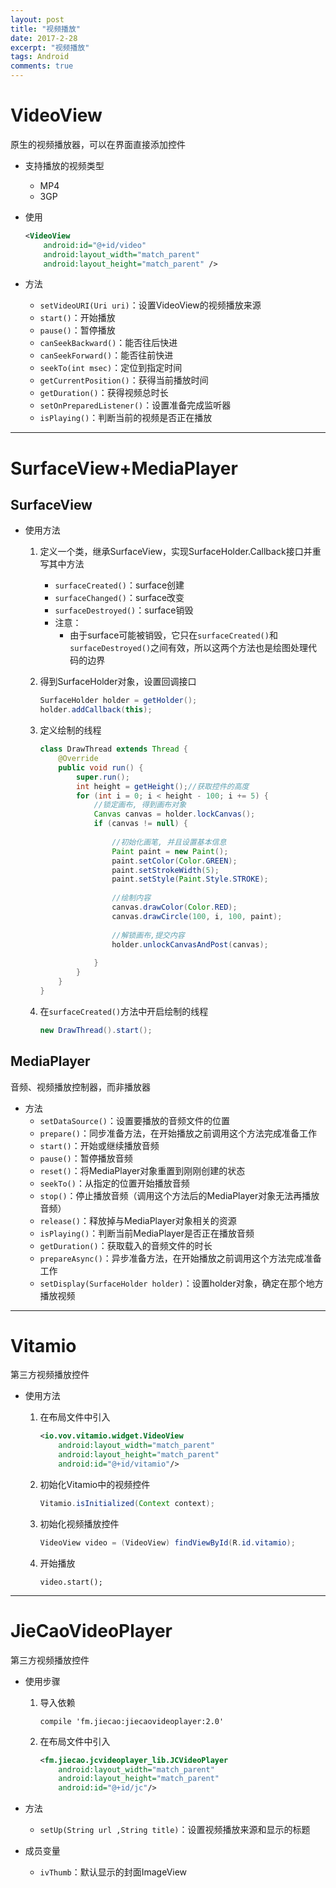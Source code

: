 ```yaml
---
layout: post
title: "视频播放"
date: 2017-2-28
excerpt: "视频播放"
tags: Android
comments: true
---
```


# VideoView
原生的视频播放器，可以在界面直接添加控件

- 支持播放的视频类型
	- MP4
	- 3GP

- 使用

	```xml
	<VideoView
	    android:id="@+id/video"
	    android:layout_width="match_parent"
	    android:layout_height="match_parent" />
	```

- 方法
	- ``setVideoURI(Uri uri)``：设置VideoView的视频播放来源
	- ``start()``：开始播放
	- ``pause()``：暂停播放
	- ``canSeekBackward()``：能否往后快进
	- ``canSeekForward()``：能否往前快进
	- ``seekTo(int msec)``：定位到指定时间
	- ``getCurrentPosition()``：获得当前播放时间
	- ``getDuration()``：获得视频总时长
	- ``setOnPreparedListener()``：设置准备完成监听器
	- ``isPlaying()``：判断当前的视频是否正在播放
	
***

# SurfaceView+MediaPlayer

## SurfaceView
- 使用方法
	1. 定义一个类，继承SurfaceView，实现SurfaceHolder.Callback接口并重写其中方法
		- ``surfaceCreated()``：surface创建
		- ``surfaceChanged()``：surface改变
		- ``surfaceDestroyed()``：surface销毁
		- 注意：
			- 由于surface可能被销毁，它只在``surfaceCreated()``和``surfaceDestroyed()``之间有效，所以这两个方法也是绘图处理代码的边界
	2. 得到SurfaceHolder对象，设置回调接口
		
		```java
		SurfaceHolder holder = getHolder();
		holder.addCallback(this);
		```
	3. 定义绘制的线程
		
		```java
		class DrawThread extends Thread {
	        @Override
	        public void run() {
	            super.run();
	            int height = getHeight();//获取控件的高度
	            for (int i = 0; i < height - 100; i += 5) {
	                //锁定画布, 得到画布对象
	                Canvas canvas = holder.lockCanvas();
	                if (canvas != null) {
	                    
	                    //初始化画笔, 并且设置基本信息
	                    Paint paint = new Paint();
	                    paint.setColor(Color.GREEN);
	                    paint.setStrokeWidth(5);
	                    paint.setStyle(Paint.Style.STROKE);
	
	                    //绘制内容
	                    canvas.drawColor(Color.RED);
	                    canvas.drawCircle(100, i, 100, paint);
	
	                    //解锁画布,提交内容
	                    holder.unlockCanvasAndPost(canvas);
	
	                }
	            }
	        }
	    }
		```
		
	4. 在``surfaceCreated()``方法中开启绘制的线程
		
		```java
		new DrawThread().start();
		```

## MediaPlayer
音频、视频播放控制器，而非播放器

- 方法
	- ``setDataSource()``：设置要播放的音频文件的位置
	- ``prepare()``：同步准备方法，在开始播放之前调用这个方法完成准备工作
	- ``start()``：开始或继续播放音频
	- ``pause()``：暂停播放音频
	- ``reset()``：将MediaPlayer对象重置到刚刚创建的状态
	- ``seekTo()``：从指定的位置开始播放音频
	- ``stop()``：停止播放音频（调用这个方法后的MediaPlayer对象无法再播放音频）
	- ``release()``：释放掉与MediaPlayer对象相关的资源
	- ``isPlaying()``：判断当前MediaPlayer是否正在播放音频
	- ``getDuration()``：获取载入的音频文件的时长
	- ``prepareAsync()``：异步准备方法，在开始播放之前调用这个方法完成准备工作
	- ``setDisplay(SurfaceHolder holder)``：设置holder对象，确定在那个地方播放视频

***

# Vitamio
第三方视频播放控件

- 使用方法
	1. 在布局文件中引入
		
		```xml
		<io.vov.vitamio.widget.VideoView
	        android:layout_width="match_parent"
	        android:layout_height="match_parent"
	        android:id="@+id/vitamio"/>
		```
		
	2. 初始化Vitamio中的视频控件
		
		```java
		Vitamio.isInitialized(Context context);
		```
	
	3. 初始化视频播放控件
		
		```java
		VideoView video = (VideoView) findViewById(R.id.vitamio);
		```
		
	4. 开始播放
		
		```
		video.start();
		```
		
***

# JieCaoVideoPlayer
第三方视频播放控件

- 使用步骤
	1. 导入依赖
		
		```
		compile 'fm.jiecao:jiecaovideoplayer:2.0'
		```
	
	2. 在布局文件中引入
		
		```xml
		<fm.jiecao.jcvideoplayer_lib.JCVideoPlayer
	        android:layout_width="match_parent"
	        android:layout_height="match_parent"
	        android:id="@+id/jc"/>
		```

- 方法
	- ``setUp(String url ,String title)``：设置视频播放来源和显示的标题

- 成员变量
	- ``ivThumb``：默认显示的封面ImageView
